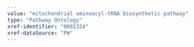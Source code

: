 ```yaml
---
value: "mitochondrial aminoacyl-tRNA biosynthetic pathway"
type: "Pathway Ontology"
xref-identifier: "0001324"
xref-dataSource: "PW"
---
```

